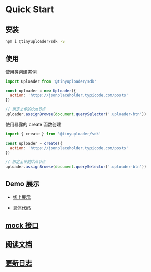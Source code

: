# Quick Start

## 安装

```bash
npm i @tinyuploader/sdk -S
```

## 使用

使用类创建实例

```javascript
import Uploader from '@tinyuploader/sdk'

const uploader = new Uploader({
  action: 'https://jsonplaceholder.typicode.com/posts'
})

// 绑定上传的dom节点
uploader.assignBrowse(document.querySelector('.uploader-btn'))
```

使用暴露的 create 函数创建

```javascript
import { create } from '@tinyuploader/sdk'

const uploader = create({
  action: 'https://jsonplaceholder.typicode.com/posts'
})

// 绑定上传的dom节点
uploader.assignBrowse(document.querySelector('.uploader-btn'))
```

## Demo 展示

- [线上展示](https://codepen.io/moyuderen/full/KKjaqJK)

- [具体代码](https://codepen.io/moyuderen/pen/KKjaqJK)

## [mock 接口](/sdk/server.html#模拟接口请求)

## [阅读文档](https://moyuderen.github.io/uploader/sdk/quick-start.html)

## [更新日志](https://github.com/moyuderen/uploader/blob/main/packages/sdk/CHANGELOG.md)

